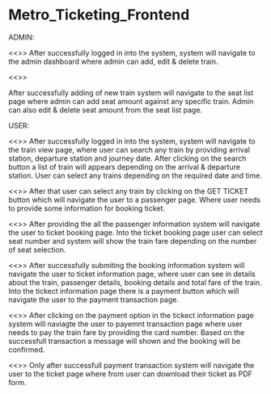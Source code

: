 # Metro_Ticketing_Frontend
ADMIN:

<<<train page>>>
After successfully logged in into the system, system will navigate to the admin dashboard where admin can add, edit & delete train.

<<<seat page>>>

After successfully adding of new train system will navigate to the seat list page where admin can add seat amount against any specific train.
Admin can also edit & delete seat amount from the seat list page.

USER:

<<<train page>>>
After successfully logged in into the system, system will navigate to the train view page, where user can search any train by providing arrival station, departure station and 
journey date.
After clicking on the search button a list of train will appears depending on the arrival & departure station.
User can select any trains depending on the required date and time.

<<<passenger page>>>
After that user can select any train by clicking on the GET TICKET button which will navigate the user to a passenger page. 
Where user needs to provide some information for booking ticket.

<<<ticket booking page>>>
After providing the all the passenger information system will navigate the user to ticket booking page.
Into the ticket booking page user can select seat number and system will show the train fare depending on the number of seat selection.


<<<ticket information page>>>
After successfully submiting the booking information system will navigate the user to ticket information page, where user can see in details about the train,
passenger details, booking details and total fare of the train.
Into the tickect information page there is a payment button which will navigate the user to the payment transaction page.

<<<transaction page>>>
After clicking on the payment option in the tickect information page system will naviagte the user to payemnt transaction page where user needs to pay the train fare by 
providing the card number. 
Based on the successfull transaction a message will shown and the booking will be confirmed.

<<<tickect page>>>
Only after successfull payment transaction system will navigate the user to the ticket page where from user can download their ticket as PDF form.

